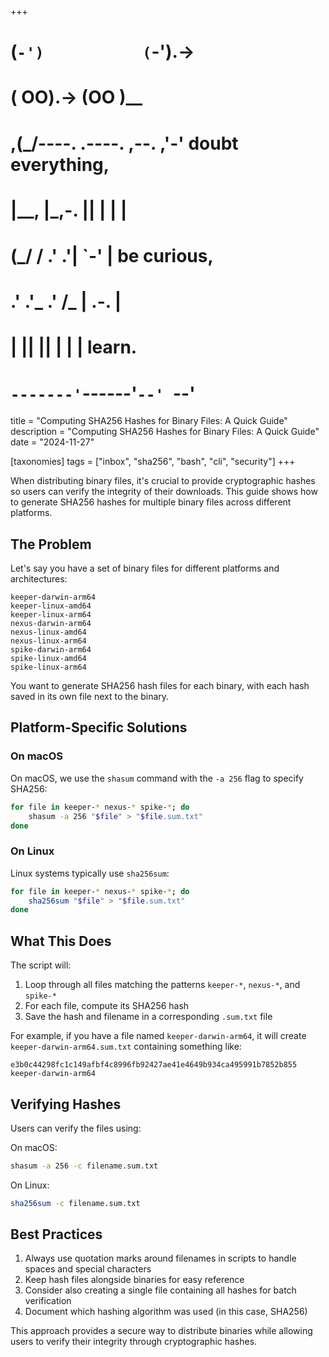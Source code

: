 +++
#   (`-')           (`-').->
#   ( OO).->        (OO )__
# ,(_/----. .----. ,--. ,'-' doubt everything,
# |__,    |\_,-.  ||  | |  |
#  (_/   /    .' .'|  `-'  | be curious,
#  .'  .'_  .'  /_ |  .-.  |
# |       ||      ||  | |  | learn.
# `-------'`------'`--' `--'

title = "Computing SHA256 Hashes for Binary Files: A Quick Guide"
description = "Computing SHA256 Hashes for Binary Files: A Quick Guide"
date = "2024-11-27"

[taxonomies]
tags = ["inbox", "sha256", "bash", "cli", "security"]
+++

When distributing binary files, it's crucial to provide cryptographic hashes so users can verify the integrity of their downloads. This guide shows how to generate SHA256 hashes for multiple binary files across different platforms.

## The Problem

Let's say you have a set of binary files for different platforms and architectures:

```
keeper-darwin-arm64
keeper-linux-amd64
keeper-linux-arm64
nexus-darwin-arm64
nexus-linux-amd64
nexus-linux-arm64
spike-darwin-arm64
spike-linux-amd64
spike-linux-arm64
```

You want to generate SHA256 hash files for each binary, with each hash saved in its own file next to the binary.

## Platform-Specific Solutions

### On macOS

On macOS, we use the `shasum` command with the `-a 256` flag to specify SHA256:

```bash
for file in keeper-* nexus-* spike-*; do
    shasum -a 256 "$file" > "$file.sum.txt"
done
```

### On Linux

Linux systems typically use `sha256sum`:

```bash
for file in keeper-* nexus-* spike-*; do
    sha256sum "$file" > "$file.sum.txt"
done
```

## What This Does

The script will:
1. Loop through all files matching the patterns `keeper-*`, `nexus-*`, and `spike-*`
2. For each file, compute its SHA256 hash
3. Save the hash and filename in a corresponding `.sum.txt` file

For example, if you have a file named `keeper-darwin-arm64`, it will create `keeper-darwin-arm64.sum.txt` containing something like:

```
e3b0c44298fc1c149afbf4c8996fb92427ae41e4649b934ca495991b7852b855  keeper-darwin-arm64
```

## Verifying Hashes

Users can verify the files using:

On macOS:
```bash
shasum -a 256 -c filename.sum.txt
```

On Linux:
```bash
sha256sum -c filename.sum.txt
```

## Best Practices

1. Always use quotation marks around filenames in scripts to handle spaces and special characters
2. Keep hash files alongside binaries for easy reference
3. Consider also creating a single file containing all hashes for batch verification
4. Document which hashing algorithm was used (in this case, SHA256)

This approach provides a secure way to distribute binaries while allowing users to verify their integrity through cryptographic hashes.
